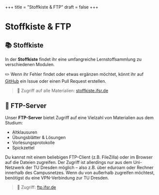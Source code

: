 +++
title = "Stoffkiste & FTP"
draft = false
+++

# Stoffkiste & FTP

## 📚 Stoffkiste

In der **Stoffkiste** findet ihr eine umfangreiche Lernstoffsammlung zu verschiedenen Modulen.

✏️ Wenn ihr Fehler findet oder etwas ergänzen möchtet, könnt ihr auf [GitHub](https://github.com/fsr/Stoffkiste) ein Issue oder einen Pull Request erstellen.

> 🔗 Zugriff auf alle Materialien: [stoffkiste.ifsr.de](https://stoffkiste.ifsr.de)

## 📁 FTP-Server

Unser **FTP-Server** bietet Zugriff auf eine Vielzahl von Materialien aus dem Studium:
- Altklausuren
- Übungsblätter & Lösungen
- Vorlesungsprotokolle
- Spickzettel

Du kannst mit einem beliebigen FTP-Client (z.B. FileZilla) oder im Browser auf die Dateien zugreifen. Der Zugriff ist allerdings nur aus dem Uni-Netzwerk der TU Dresden möglich – also z.B. über eduroam oder Rechner innerhalb des Campusnetzes. Wenn du von außerhalb zugreifen möchtest, benötigst du eine VPN-Verbindung zur TU Dresden.

> 🔗 Zugriff: [ftp.ifsr.de](https://ftp.ifsr.de/)